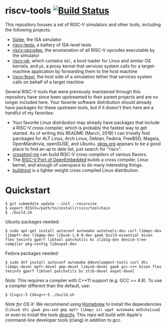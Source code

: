riscv-tools [![Build Status](https://travis-ci.org/riscv/riscv-tools.svg?branch=master)](https://travis-ci.org/riscv/riscv-tools)
===========================================================================

This repository houses a set of RISC-V simulators and other tools,
including the following projects:

* [Spike](https://github.com/riscv/riscv-isa-sim/), the ISA simulator
* [riscv-tests](https://github.com/riscv/riscv-tests/), a battery of
ISA-level tests
* [riscv-opcodes](https://github.com/riscv/riscv-opcodes/), the
enumeration of all RISC-V opcodes executable by the simulator
* [riscv-pk](https://github.com/riscv/riscv-pk/), which contains `bbl`,
a boot loader for Linux and similar OS kernels, and `pk`, a proxy kernel that
services system calls for a target-machine application by forwarding them to
the host machine
* [riscv-fesvr](https://github.com/riscv/riscv-fesvr/), the host side of
a simulation tether that services system calls on behalf of a target machine

Several RISC-V tools that were previously maintained through this
repository have since been upstreamed to their parent projects and are
no longer included here.  Your favorite software distribution should
already have packages for these upstream tools, but if it doesn't then
here are a handful of my favorites:

* Your favorite Linux distribution may already have packages that
  include a RISC-V cross compiler, which is probably the fastest way to
  get started.  As of writing this README (March, 2019) I can trivially
  find parckages for ALT Linux, Arch Linux, Debian, Fedora, FreeBSD,
  Mageia, OpenMandrivia, openSUSE, and Ubuntu.
  [pkgs.org](https://pkgs.org/) appears to be a good place to find an up
  to date list, just search for "riscv".
* [crosstool-ng](http://crosstool-ng.github.io/docs/) can build RISC-V
  cross compilers of various flavors.
* The [RISC-V Port of
  OpenEmbedded](https://github.com/riscv/meta-riscv#quick-start)
  builds a cross compiler, Linux kernel, and enough of userspace to do
  many interesting things.
* [buildroot](https://github.com/buildroot/buildroot) is a lighter
  weight cross compiled Linux distribution.

# <a name="quickstart"></a>Quickstart

	$ git submodule update --init --recursive
	$ export RISCV=/path/to/install/riscv/toolchain
	$ ./build.sh


Ubuntu packages needed:

	$ sudo apt-get install autoconf automake autotools-dev curl libmpc-dev libmpfr-dev libgmp-dev libusb-1.0-0-dev gawk build-essential bison flex texinfo gperf libtool patchutils bc zlib1g-dev device-tree-compiler pkg-config libexpat-dev

Fedora packages needed:

	$ sudo dnf install autoconf automake @development-tools curl dtc libmpc-devel mpfr-devel gmp-devel libusb-devel gawk gcc-c++ bison flex texinfo gperf libtool patchutils bc zlib-devel expat-devel

_Note:_ This requires a compiler with C++11 support (e.g. GCC >= 4.8).
To use a compiler different than the default, use:

	$ CC=gcc-5 CXX=g++-5 ./build.sh

_Note for OS X:_ We recommend using [Homebrew](https://brew.sh) to install the dependencies (`libusb dtc gawk gnu-sed gmp mpfr libmpc isl wget automake md5sha1sum`) or even to install the tools [directly](https://github.com/riscv/homebrew-riscv). This repo will build with Apple's command-line developer tools (clang) in addition to gcc.
